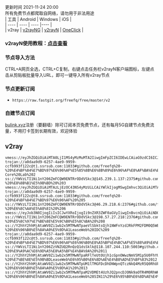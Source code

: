 更新时间 2021-11-24 20:00  
所有免费节点都爬取自网络，请勿用于非法用途  
|  工具  | Android  | Windows  | iOS  |  
|  ----  | ----   | ----  |----  |  
| v2ray  | [v2rayNG](https://github.com/2dust/v2rayNG/releases/download/1.4.12/v2rayNG_1.4.12_arm64-v8a.apk) | [v2rayN](https://github.com/2dust/v2rayN/releases/download/3.27/v2rayN-Core.zip) | [OneClick](https://oneclick.earth/) |  
### v2rayN使用教程：[点击查看](https://github.com/freefq/tutorials)  
### 节点导入方法  
CTRL+A网页全选，CTRL+C复制，右键点击任务栏v2rayN客户端图标，左键点击从剪贴板批量导入URL，即可一键导入所有v2ray节点  
### 节点更新订阅  
- `https://raw.fastgit.org/freefq/free/master/v2`  
### 自建节点订阅  
[bulink.xyz](https://bulink.xyz)注册（要翻墙）除可订阅本页免费节点，还有每月5G自建节点免费流量，不用打卡签到长期有效，欢迎体验  
## v2ray  
```  
vmess://eyJhZGQiOiAiMTA0LjI1MS4yMzMuMTA2IiwgImFpZCI6IDEwLCAiaG9zdCI6ICJlbi50Z2NoYW5uZWxzLm9yZy9jaGFubmVsL3ZwbnBvb2wiLCAiaWQiOiAiYTkwNTk3YzEtYmFiMy00MjE3LWFkNmYtMDgzODY3NWM4NjM4IiwgIm5ldCI6ICJ3cyIsICJwYXRoIjogIi9yYXkiLCAicG9ydCI6ICIxMzcyMyIsICJwcyI6ICJnaXRodWIuY29tL2ZyZWVmcSAtIFx1N2Y4ZVx1NTZmZEtJTlBPTkVUXHU2ZDFiXHU2NzQ5XHU3N2Y2R0lBXHU3ZjUxXHU3ZWRjXHU2NTcwXHU2MzZlXHU0ZTJkXHU1ZmMzIDEiLCAiIjogIiIsICJ0bHMiOiAidGxzIiwgInYiOiAiMiJ9  
trojan://a0daa9d9-6257-4ae9-9959-ccfb993f122c@t1.ssrsub.com:11033#github.com/freefq%20-%20%E4%BF%84%E7%BD%97%E6%96%AF%E5%85%8B%E6%8B%89%E6%96%AF%E8%AF%BA%E4%BA%9A%E5%B0%94%E6%96%AF%E5%85%8BG-Core%20Lab%202  
ss://YWVzLTI1Ni1nY206ZmFCQW9ENTRrODdVSkc3@145.239.1.137:2375#github.com/freefq%20-%20%E8%8B%B1%E5%9B%BD%20%203  
vmess://eyJhZGQiOiAiMTAzLjEzOC43NS4yMzUiLCAiYWlkIjogMSwgImhvc3QiOiAiMTAzLjEzOC43NS4yMzUiLCAiaWQiOiAiOGNjYzMwNTItNDk0MS00N2U0LWI4NWYtYTY3ZWE3MWUzZmU2IiwgIm5ldCI6ICJ3cyIsICJwYXRoIjogIi9jbGllbnRhcmVhIiwgInBvcnQiOiAiNDQzIiwgInBzIjogImdpdGh1Yi5jb20vZnJlZWZxIC0gXHU3ZjhlXHU1NmZkXHU1MmEwXHU1MjI5XHU3OThmXHU1YzNjXHU0ZTlhXHU1ZGRlXHU4ZDM5XHU1MjI5XHU4NDk5SHVycmljYW5lIEVsZWN0cmljXHU1MTZjXHU1M2Y4IDQiLCAiIjogIlx1ZDgzY1x1ZGRlZFx1ZDgzY1x1ZGRmMEhLXzM2NyIsICJ0bHMiOiAidGxzIiwgInYiOiAiMiJ9  
trojan://a0daa9d9-6257-4ae9-9959-ccfb993f122c@t8.ssrsub.com:11033#github.com/freefq%20-%20%E4%BF%84%E7%BD%97%E6%96%AF%20%205  
ss://YWVzLTI1Ni1nY206ZmFCQW9ENTRrODdVSkc3@46.29.218.6:2376#github.com/freefq%20-%20%E6%8C%AA%E5%A8%81%20%206  
vmess://eyJob3N0IjogIiIsICJwYXRoIjogIi9nZXR3ZWF0aGVyIiwgInBvcnQiOiAiNDQzIiwgInRscyI6ICJ0bHMiLCAicHMiOiAiZ2l0aHViLmNvbS9mcmVlZnEgLSBcdTdmOGVcdTU2ZmRDbG91ZEZsYXJlXHU1MTZjXHU1M2Y4Q0ROXHU4MjgyXHU3MGI5IDciLCAiaWQiOiAiZmZlYWZkM2UtNGNkYS0xMWVjLWFiMzEtMDAwMDE3MDIyMDA4IiwgImFkZCI6ICJhcGkuc3NmcmVlLnJ1IiwgInYiOiAiMiIsICJhaWQiOiAiNjQiLCAibmV0IjogIndzIiwgInR5cGUiOiAibm9uZSJ9  
ss://YWVzLTI1Ni1nY206ZmFCQW9ENTRrODdVSkc3@198.57.27.218:2376#github.com/freefq%20-%20%E5%8C%97%E7%BE%8E%E5%9C%B0%E5%8C%BA%20%208  
ss://Y2hhY2hhMjAtaWV0Zi1wb2x5MTMwNTpaeVlSbktsQjh1NWFnYzdJRkFPM2FDM0Q5WEROZUV6UzJ3RjZqcHhPQTRaM1NheVlEQ3BDUjhUcTBTbDN4ZQ@103.254.153.72:18332#github.com/freefq%20-%20%E6%96%B0%E5%8A%A0%E5%9D%A1LeaseWeb%20IDC%209  
trojan://a0daa9d9-6257-4ae9-9959-ccfb993f122c@t5.ssrsub.com:11033#github.com/freefq%20-%20%E4%BF%84%E7%BD%97%E6%96%AF%E6%96%B0%E8%A5%BF%E4%BC%AF%E5%88%A9%E4%BA%9A%E5%B7%9E%E6%96%B0%E8%A5%BF%E4%BC%AF%E5%88%A9%E4%BA%9A%2010  
ss://YWVzLTI1Ni1nY206ZzVNZUQ2RnQzQ1dsSklk@118.107.244.110:5003#github.com/freefq%20-%20%E9%A9%AC%E6%9D%A5%E8%A5%BF%E4%BA%9A%20%2011  
ss://Y2hhY2hhMjAtaWV0Zi1wb2x5MTMwNTpaRFlTeUtOUjh1cGpnOWwzNmVSM1p5U0FhYUVjT1kyQ2FJMHpwNXhuWDQ3MzNlU3dxeENGbE9URDhCQ0RGQQ@23.106.248.19:18334#github.com/freefq%20-%20%E7%BE%8E%E5%9B%BDLeaseWeb%E6%95%B0%E6%8D%AE%E4%B8%AD%E5%BF%83%2012  
ss://Y2hhY2hhMjAtaWV0Zi1wb2x5MTMwNTpUM1lTMGFDcDhDNWpnQTczNkQ4MzR5Q0RhUk9FT2V6QXlEcUlTQmwzOUtTZXBudVpZTjJGUnd4bHhjWEZaYQ@43.249.39.154:18335#github.com/freefq%20-%20%E6%96%B0%E5%8A%A0%E5%9D%A1%20%2013  
ss://Y2hhY2hhMjAtaWV0Zi1wb2x5MTMwNTpaM2VDMEt4UzhJQ2pncDJONk9aOTR4M0RhWHd5VFJ6YVNxQXBGbEY1Y0QzWTczbHVDWXluOGVFUkRTQWFPQg@209.58.181.251:18334#github.com/freefq%20-%20%E6%96%B0%E5%8A%A0%E5%9D%A1LeaseWeb%28SIN11%29%E6%95%B0%E6%8D%AE%E4%B8%AD%E5%BF%83%2014  
```  
